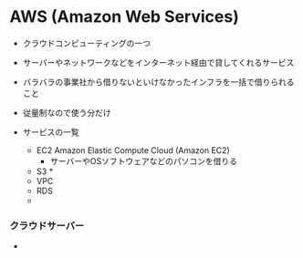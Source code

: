 # AWS (Amazon Web Services)
* クラウドコンピューティングの一つ
* サーバーやネットワークなどをインターネット経由で貸してくれるサービス

* バラバラの事業社から借りないといけなかったインフラを一括で借りられること
* 従量制なので使う分だけ

* サービスの一覧
  * EC2 Amazon Elastic Compute Cloud (Amazon EC2)
      * サーバーやOSソフトウェアなどのパソコンを借りる
  * S3
      * 
  * VPC
  * RDS
  * 

### クラウドサーバー
* 
### 
